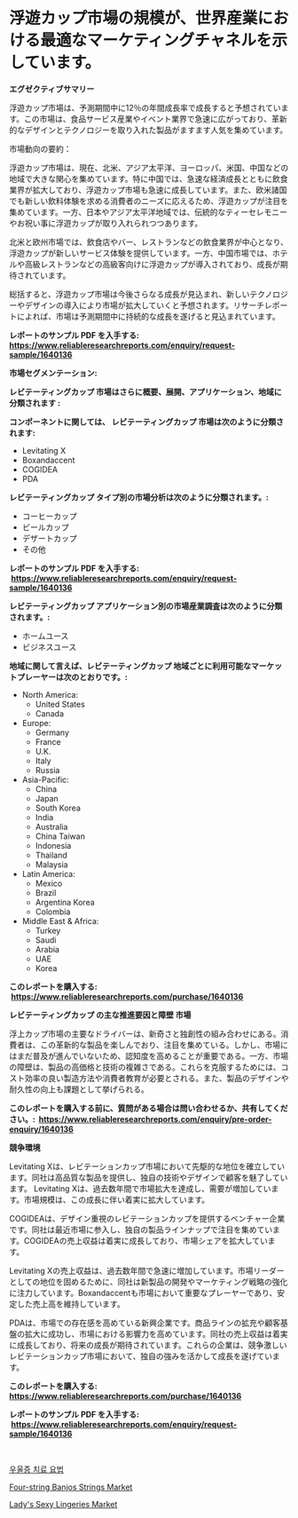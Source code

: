 <p><h1>浮遊カップ市場の規模が、世界産業における最適なマーケティングチャネルを示しています。</h1></p><p><strong>エグゼクティブサマリー</strong></p>
<p><p>浮遊カップ市場は、予測期間中に12％の年間成長率で成長すると予想されています。この市場は、食品サービス産業やイベント業界で急速に広がっており、革新的なデザインとテクノロジーを取り入れた製品がますます人気を集めています。</p><p>市場動向の要約：</p><p>浮遊カップ市場は、現在、北米、アジア太平洋、ヨーロッパ、米国、中国などの地域で大きな関心を集めています。特に中国では、急速な経済成長とともに飲食業界が拡大しており、浮遊カップ市場も急速に成長しています。また、欧米諸国でも新しい飲料体験を求める消費者のニーズに応えるため、浮遊カップが注目を集めています。一方、日本やアジア太平洋地域では、伝統的なティーセレモニーやお祝い事に浮遊カップが取り入れられつつあります。</p><p>北米と欧州市場では、飲食店やバー、レストランなどの飲食業界が中心となり、浮遊カップが新しいサービス体験を提供しています。一方、中国市場では、ホテルや高級レストランなどの高級客向けに浮遊カップが導入されており、成長が期待されています。</p><p>総括すると、浮遊カップ市場は今後さらなる成長が見込まれ、新しいテクノロジーやデザインの導入により市場が拡大していくと予想されます。リサーチレポートによれば、市場は予測期間中に持続的な成長を遂げると見込まれています。</p></p>
<p><strong>レポートのサンプル PDF を入手する: <a href="https://www.reliableresearchreports.com/enquiry/request-sample/1640136">https://www.reliableresearchreports.com/enquiry/request-sample/1640136</a></strong></p>
<p><strong>市場セグメンテーション:</strong></p>
<p><strong> レビテーティングカップ 市場はさらに概要、展開、アプリケーション、地域に分類されます :</strong></p>
<p><strong>コンポーネントに関しては、 レビテーティングカップ 市場は次のように分類されます: &nbsp;</strong></p>
<p><ul><li>Levitating X</li><li>Boxandaccent</li><li>COGIDEA</li><li>PDA</li></ul></p>
<p><strong> レビテーティングカップ タイプ別の市場分析は次のように分類されます。:</strong></p>
<p><ul><li>コーヒーカップ</li><li>ビールカップ</li><li>デザートカップ</li><li>その他</li></ul></p>
<p><strong>レポートのサンプル PDF を入手する: &nbsp;<a href="https://www.reliableresearchreports.com/enquiry/request-sample/1640136">https://www.reliableresearchreports.com/enquiry/request-sample/1640136</a></strong></p>
<p><strong> レビテーティングカップ アプリケーション別の市場産業調査は次のように分類されます。:</strong></p>
<p><ul><li>ホームユース</li><li>ビジネスユース</li></ul></p>
<p><strong>地域に関して言えば、レビテーティングカップ 地域ごとに利用可能なマーケットプレーヤーは次のとおりです。:</strong></p>
<p><ul>
    <li>
        North America:
        <ul>
            <li>United States</li>
            <li>Canada</li>
        </ul>
    </li>
    <li>
        Europe:
        <ul>
            <li>Germany</li>
            <li>France</li>
            <li>U.K.</li>
            <li>Italy</li>
            <li>Russia</li>
        </ul>
    </li>
    <li>
        Asia-Pacific:
        <ul>
            <li>China</li>
            <li>Japan</li>
            <li>South Korea</li>
            <li>India</li>
            <li>Australia</li>
            <li>China Taiwan</li>
            <li>Indonesia</li>
            <li>Thailand</li>
            <li>Malaysia</li>
        </ul>
    </li>
    <li>
        Latin America:
        <ul>
            <li>Mexico</li>
            <li>Brazil</li>
            <li>Argentina Korea</li>
            <li>Colombia</li>
        </ul>
    </li>
    <li>
        Middle East & Africa:
        <ul>
            <li>Turkey</li>
            <li>Saudi</li>
            <li>Arabia</li>
            <li>UAE</li>
            <li>Korea</li>
        </ul>
    </li>
    </ul></p>
<p><strong>このレポートを購入する: &nbsp;<a href="https://www.reliableresearchreports.com/purchase/1640136">https://www.reliableresearchreports.com/purchase/1640136</a></strong></p>
<p><strong>レビテーティングカップ の主な推進要因と障壁 市場</strong></p>
<p><p>浮上カップ市場の主要なドライバーは、新奇さと独創性の組み合わせにある。消費者は、この革新的な製品を楽しんでおり、注目を集めている。しかし、市場にはまだ普及が進んでいないため、認知度を高めることが重要である。一方、市場の障壁は、製品の高価格と技術の複雑さである。これらを克服するためには、コスト効率の良い製造方法や消費者教育が必要とされる。また、製品のデザインや耐久性の向上も課題として挙げられる。</p></p>
<p><strong>このレポートを購入する前に、質問がある場合は問い合わせるか、共有してください。:&nbsp; <a href="https://www.reliableresearchreports.com/enquiry/pre-order-enquiry/1640136">https://www.reliableresearchreports.com/enquiry/pre-order-enquiry/1640136</a></strong></p>
<p><strong>競争環境</strong></p>
<p><p>Levitating Xは、レビテーションカップ市場において先駆的な地位を確立しています。同社は高品質な製品を提供し、独自の技術やデザインで顧客を魅了しています。 Levitating Xは、過去数年間で市場拡大を達成し、需要が増加しています。市場規模は、この成長に伴い着実に拡大しています。</p><p>COGIDEAは、デザイン重視のレビテーションカップを提供するベンチャー企業です。同社は最近市場に参入し、独自の製品ラインナップで注目を集めています。COGIDEAの売上収益は着実に成長しており、市場シェアを拡大しています。</p><p>Levitating Xの売上収益は、過去数年間で急速に増加しています。市場リーダーとしての地位を固めるために、同社は新製品の開発やマーケティング戦略の強化に注力しています。Boxandaccentも市場において重要なプレーヤーであり、安定した売上高を維持しています。</p><p>PDAは、市場での存在感を高めている新興企業です。商品ラインの拡充や顧客基盤の拡大に成功し、市場における影響力を高めています。同社の売上収益は着実に成長しており、将来の成長が期待されています。これらの企業は、競争激しいレビテーションカップ市場において、独自の強みを活かして成長を遂げています。</p></p>
<p><strong>このレポートを購入する: &nbsp; <a href="https://www.reliableresearchreports.com/purchase/1640136">https://www.reliableresearchreports.com/purchase/1640136</a></strong></p>
<p><strong>レポートのサンプル PDF を入手する: &nbsp;<a href="https://www.reliableresearchreports.com/enquiry/request-sample/1640136">https://www.reliableresearchreports.com/enquiry/request-sample/1640136</a></strong><strong></strong></p>
<p>&nbsp;</p>
<p><p><a href="https://github.com/sammyUltyylrich9067856/Market-Research-Report-List-1/blob/main/95438098834.md">우울증 치료 요법</a></p><p><a href="https://github.com/ruddyyedelwadw/Market-Research-Report-List-1/blob/main/four-string-banjos-strings-market.md">Four-string Banjos Strings Market</a></p><p><a href="https://github.com/jaidynmorantestelletmjzya/Market-Research-Report-List-2/blob/main/ladys-sexy-lingeries-market.md">Lady's Sexy Lingeries Market</a></p></p>